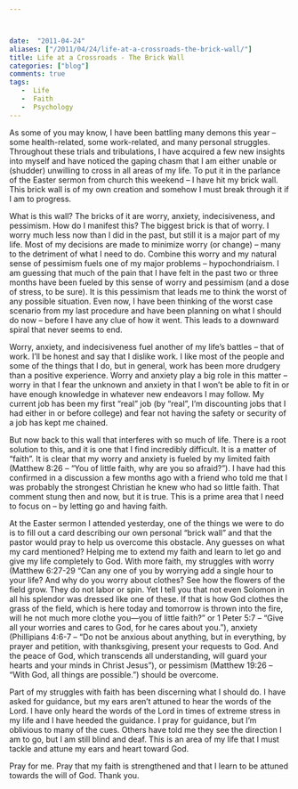 ```yaml
---



date:  "2011-04-24"
aliases: ["/2011/04/24/life-at-a-crossroads-the-brick-wall/"]
title: Life at a Crossroads - The Brick Wall
categories: ["blog"]
comments: true
tags:
   -  Life
   -  Faith
   -  Psychology
---
```

As some of you may know, I have been battling many demons this year – some health-related, some work-related, and many personal struggles.  Throughout these trials and tribulations, I have acquired a few new insights into myself and have noticed the gaping chasm that I am either unable or (shudder) unwilling to cross in all areas of my life.  To put it in the parlance of the Easter sermon from church this weekend – I have hit my brick wall.  This brick wall is of my own creation and somehow I must break through it if I am to progress.

What is this wall?  The bricks of it are worry, anxiety, indecisiveness, and pessimism.  How do I manifest this?  The biggest brick is that of worry.  I worry much less now than I did in the past, but still it is a major part of my life.  Most of my decisions are made to minimize worry (or change) – many to the detriment of what I need to do.  Combine this worry and my natural sense of pessimism fuels one of my major problems – hypochondriaism.   I am guessing that much of the pain that I have felt in the past two or three months have been fueled by this sense of worry and pessimism (and a dose of stress, to be sure).  It is this pessimism that leads me to think the worst of any possible situation.  Even now, I have been thinking of the worst case scenario from my last procedure and have been planning on what I should do now – before I have any clue of how it went.  This leads to a downward spiral that never seems to end.

Worry, anxiety, and indecisiveness fuel another of my life’s battles – that of work.  I’ll be honest and say that I dislike work.  I like most of the people and some of the things that I do, but in general, work has been more drudgery than a positive experience.  Worry and anxiety play a big role in this matter – worry in that I fear the unknown and anxiety in that I won’t be able to fit in or have enough knowledge in whatever new endeavors I may follow.  My current job has been my first “real” job (by “real”, I’m discounting jobs that I had either in or before college) and fear not having the safety or security of a job has kept me chained.

But now back to this wall that interferes with so much of life.    There is a root solution to this, and it is one that I find incredibly difficult.  It is a matter of “faith”.  It is clear that my worry and anxiety is fueled by my limited faith (Matthew 8:26 – “You of little faith, why are you so afraid?”).  I have had this confirmed in a discussion a few months ago with a friend who told me that I was probably the strongest Christian he knew who had so little faith.  That comment stung then and now, but it is true.  This is a prime area that I need to focus on – by letting go and having faith.

At the Easter sermon I attended yesterday, one of the things we were to do is to fill out a card describing our own personal “brick wall” and that the pastor would pray to help us overcome this obstacle.  Any guesses on what my card mentioned?  Helping me to extend my faith and learn to let go and give my life completely to God.  With more faith, my struggles with worry (Matthew 6:27-29 “Can any one of you by worrying add a single hour to your life?  And why do you worry about clothes? See how the flowers of the field grow. They do not labor or spin. Yet I tell you that not even Solomon in all his splendor was dressed like one of these.  If that is how God clothes the grass of the field, which is here today and tomorrow is thrown into the fire, will he not much more clothe you—you of little faith?” or 1 Peter 5:7 – “Give all your worries and cares to God, for he cares about you.”), anxiety (Phillipians 4:6-7 – “Do not be anxious about anything, but in everything, by prayer and petition, with thanksgiving, present your requests to God. And the peace of God, which transcends all understanding, will guard your hearts and your minds in Christ Jesus”), or pessimism (Matthew 19:26 – “With God, all things are possible.”) should be overcome.

Part of my struggles with faith has been discerning what I should do.  I have asked for guidance, but my ears aren’t attuned to hear the words of the Lord.  I have only heard the words of the Lord in times of extreme stress in my life and I have heeded the guidance.  I pray for guidance, but I’m oblivious to many of the cues.  Others have told me they see the direction I am to go, but I am still blind and deaf.  This is an area of my life that I must tackle and attune my ears and heart toward God.

Pray for me.  Pray that my faith is strengthened and that I learn to be attuned towards the will of God.  Thank you.
